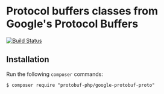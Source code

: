 Protocol buffers classes from Google's Protocol Buffers
========================================================

[![Build Status](https://travis-ci.org/protobuf-php/google-protobuf-proto.svg?branch=master)](https://travis-ci.org/protobuf-php/google-protobuf-proto)

## Installation

Run the following `composer` commands:

```console
$ composer require "protobuf-php/google-protobuf-proto"
```
